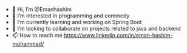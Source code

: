 - 👋 Hi, I’m @Emanhashim 
- 👀 I’m interested in programming and commedy
- 🌱 I’m currently learning and working on Spring Boot
- 💞️ I’m looking to collaborate on  projects related to java and backend
- 📫 How to reach me https://www.linkedin.com/in/eman-hashim-mohammed/

<!---
Emanhashim/Emanhashim is a ✨ special ✨ repository because its `README.md` (this file) appears on your GitHub profile.
You can click the Preview link to take a look at your changes.
--->
